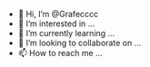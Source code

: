 - 👋 Hi, I’m @Grafecccc
- 👀 I’m interested in ...
- 🌱 I’m currently learning ...
- 💞️ I’m looking to collaborate on ...
- 📫 How to reach me ...

<!---
Grafecccc/Grafecccc is a ✨ special ✨ repository because its `README.md` (this file) appears on your GitHub profile.
You can click the Preview link to take a look at your changes.
--->
